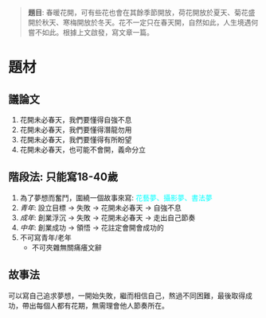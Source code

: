 > **題目**:
> 春暖花開，可有些花也會在其餘季節開放，荷花開放於夏天、菊花盛開於秋天、寒梅開放於冬天。花不一定只在春天開，自然如此，人生境遇何嘗不如此。根據上文啟發，寫文章一篇。

# 題材
## 議論文
1. 花開未必春天，我們要懂得自強不息
2. 花開未必春天，我們要懂得潛龍勿用
3. 花開未必春天，我們要懂得有所盼望
4. 花開未必春天，也可能不會開，義命分立

## 階段法: 只能寫18-40歲
1. 為了夢想而奮鬥，圍繞一個故事來寫: <span style="color: aqua">花藝夢、攝影夢、書法夢</span>
2. *青年*: 設立目標 → 失敗 → 花開未必春天 → 自強不息
3. *成年*: 創業浮沉 → 失敗 → 花開未必春天 → 走出自己節奏
4. *中年*: 創業成功 → 領悟 → 花註定會開會成功的
5. 不可寫青年/老年
	- 不可夾雜無關痛癢文辭

## 故事法
可以寫自己追求夢想，一開始失敗，繼而相信自己，熬過不同困難，最後取得成功，帶出每個人都有花期，無需理會他人節奏所在。
